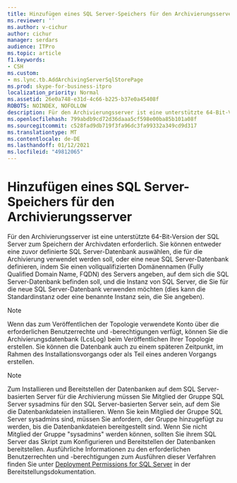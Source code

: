 ```yaml
---
title: Hinzufügen eines SQL Server-Speichers für den Archivierungsserver
ms.reviewer: ''
ms.author: v-cichur
author: cichur
manager: serdars
audience: ITPro
ms.topic: article
f1.keywords:
- CSH
ms.custom:
- ms.lync.tb.AddArchivingServerSqlStorePage
ms.prod: skype-for-business-itpro
localization_priority: Normal
ms.assetid: 26e0a748-e31d-4c66-b225-b37e0a45408f
ROBOTS: NOINDEX, NOFOLLOW
description: Für den Archivierungsserver ist eine unterstützte 64-Bit-Version der SQL Server zum Speichern der Archivdaten erforderlich. Sie können entweder eine zuvor definierte SQL Server-Datenbank auswählen, die für die Archivierung verwendet werden soll, oder eine neue SQL Server-Datenbank definieren, indem Sie einen vollqualifizierten Domänennamen (Fully Qualified Domain Name, FQDN) des Servers angeben, auf dem sich die SQL Server-Datenbank befinden soll, und die Instanz von SQL Server, die Sie für die neue SQL Server-Datenbank verwenden möchten (dies kann die Standardinstanz oder eine benannte Instanz sein, die Sie angeben).
ms.openlocfilehash: 799abdb9cd72d36daaa5cf598e00ba85b101a08f
ms.sourcegitcommit: c528fad9db719f3fa96dc3fa99332a349cd9d317
ms.translationtype: MT
ms.contentlocale: de-DE
ms.lasthandoff: 01/12/2021
ms.locfileid: "49812065"
---
```

# <a name="add-archiving-server-sql-server-store"></a>Hinzufügen eines SQL Server-Speichers für den Archivierungsserver

Für den Archivierungsserver ist eine unterstützte 64-Bit-Version der SQL Server zum Speichern der Archivdaten erforderlich. Sie können entweder eine zuvor definierte SQL Server-Datenbank auswählen, die für die Archivierung verwendet werden soll, oder eine neue SQL Server-Datenbank definieren, indem Sie einen vollqualifizierten Domänennamen (Fully Qualified Domain Name, FQDN) des Servers angeben, auf dem sich die SQL Server-Datenbank befinden soll, und die Instanz von SQL Server, die Sie für die neue SQL Server-Datenbank verwenden möchten (dies kann die Standardinstanz oder eine benannte Instanz sein, die Sie angeben).

> [!NOTE]
> Wenn das zum Veröffentlichen der Topologie verwendete Konto über die erforderlichen Benutzerrechte und -berechtigungen verfügt, können Sie die Archivierungsdatenbank (LcsLog) beim Veröffentlichen Ihrer Topologie erstellen. Sie können die Datenbank auch zu einem späteren Zeitpunkt, im Rahmen des Installationsvorgangs oder als Teil eines anderen Vorgangs erstellen.

> [!NOTE]
> Zum Installieren und Bereitstellen der Datenbanken auf dem SQL Server-basierten Server für die Archivierung müssen Sie Mitglied der Gruppe SQL Server sysadmins für den SQL Server-basierten Server sein, auf dem Sie die Datenbankdateien installieren. Wenn Sie kein Mitglied der Gruppe SQL Server sysadmins sind, müssen Sie anfordern, der Gruppe hinzugefügt zu werden, bis die Datenbankdateien bereitgestellt sind. Wenn Sie nicht Mitglied der Gruppe "sysadmins" werden können, sollten Sie ihrem SQL Server das Skript zum Konfigurieren und Bereitstellen der Datenbanken bereitstellen. Ausführliche Informationen zu den erforderlichen Benutzerrechten und -berechtigungen zum Ausführen dieser Verfahren finden Sie unter [Deployment Permissions for SQL Server](https://technet.microsoft.com/library/56ea0c02-bcf5-4d45-aa13-570531c29074.aspx) in der Bereitstellungsdokumentation.


